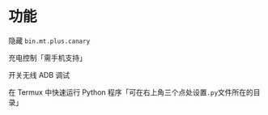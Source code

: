 # 功能
隐藏 `bin.mt.plus.canary`

充电控制「需手机支持」

开关无线 ADB 调试

在 Termux 中快速运行 Python 程序「可在右上角三个点处设置`.py`文件所在的目录」